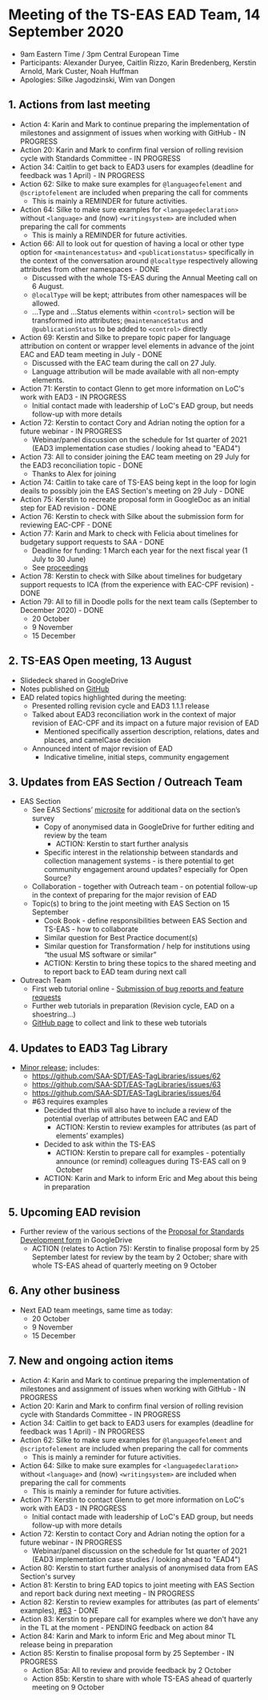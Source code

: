 # Meeting of the TS-EAS EAD Team, 14 September 2020
- 9am Eastern Time / 3pm Central European Time
- Participants: Alexander Duryee, Caitlin Rizzo, Karin Bredenberg, Kerstin Arnold, Mark Custer, Noah Huffman 
- Apologies: Silke Jagodzinski, Wim van Dongen

## 1. Actions from last meeting
- Action 4: Karin and Mark to continue preparing the implementation of milestones and assignment of issues when working with GitHub - IN PROGRESS
- Action 20: Karin and Mark to confirm final version of rolling revision cycle with Standards Committee - IN PROGRESS
- Action 34: Caitlin to get back to EAD3 users for examples (deadline for feedback was 1 April) - IN PROGRESS
- Action 62: Silke to make sure examples for `@languageofelement` and `@scriptofelement` are included when preparing the call for comments
  - This is mainly a REMINDER for future activities.
- Action 64: Silke to make sure examples for `<languagedeclaration>` without `<language>` and (now) `<writingsystem>` are included when preparing the call for comments
  - This is mainly a REMINDER for future activities.
- Action 66: All to look out for question of having a local or other type option for `<maintenancestatus>` and `<publicationstatus>` specifically in the context of the conversation around `@localtype` respectively allowing attributes from other namespaces - DONE
  - Discussed with the whole TS-EAS during the Annual Meeting call on 6 August.
  - `@localType` will be kept; attributes from other namespaces will be allowed.
  - ...Type and ...Status elements within `<control>` section will be transformed into attributes; `@maintenanceStatus` and `@publicationStatus` to be added to `<control>` directly
- Action 69: Kerstin and Silke to prepare topic paper for language attribution on content or wrapper level elements in advance of the joint EAC and EAD team meeting in July - DONE
  - Discussed with the EAC team during the call on 27 July.
  - Language attribution will be made available with all non-empty elements.
- Action 71: Kerstin to contact Glenn to get more information on LoC's work with EAD3 - IN PROGRESS
  - Initial contact made with leadership of LoC's EAD group, but needs follow-up with more details
- Action 72: Kerstin to contact Cory and Adrian noting the option for a future webinar - IN PROGRESS
  - Webinar/panel discussion on the schedule for 1st quarter of 2021 (EAD3 implementation case studies / looking ahead to "EAD4")
- Action 73: All to consider joining the EAC team meeting on 29 July for the EAD3 reconciliation topic - DONE
  - Thanks to Alex for joining
- Action 74: Caitlin to take care of TS-EAS being kept in the loop for login deails to possibly join the EAS Section's meeting on 29 July  - DONE
- Action 75: Kerstin to recreate proposal form in GoogleDoc as an initial step for EAD revision - DONE
- Action 76: Kerstin to check with Silke about the submission form for reviewing EAC-CPF - DONE
- Action 77: Karin and Mark to check with Felicia about timelines for budgetary support requests to SAA - DONE
  - Deadline for funding: 1 March each year for the next fiscal year (1 July to 30 June)
  - See [proceedings](https://www2.archivists.org/governance/leaderresources/funding-resources-for-SAA-groups)
- Action 78: Kerstin to check with Silke about timelines for budgetary support requests to ICA (from the experience with EAC-CPF revision) - DONE
- Action 79: All to fill in Doodle polls for the next team calls (September to December 2020) - DONE
  - 20 October
  - 9 November
  - 15 December

## 2. TS-EAS Open meeting, 13 August 
- Slidedeck shared in GoogleDrive
- Notes published on [GitHub](https://github.com/SAA-SDT/TS-EAS-subteam-notes/blob/master/TS-EAS-Notes/SAA20/TS%20EAS%20Open%20meeting/2020-08-13_TS-EAS_OpenMeeting_SAA2020_Notes.md)
- EAD related topics highlighted during the meeting:
  - Presented rolling revision cycle and EAD3 1.1.1 release
  - Talked about EAD3 reconciliation work in the context of major revision of EAC-CPF and its impact on a future major revision of EAD
    - Mentioned specifically assertion description, relations, dates and places, and camelCase decision
  - Announced intent of major revision of EAD
    - Indicative timeline, initial steps, community engagement

## 3. Updates from EAS Section / Outreach Team
- EAS Section
  - See EAS Sections’ [microsite](https://www2.archivists.org/groups/encoded-archival-standards-section/eas-2019-2020-section-survey-results) for additional data on the section’s survey
    - Copy of anonymised data in GoogleDrive for further editing and review by the team
      - ACTION: Kerstin to start further analysis
    - Specific interest in the relationship between standards and collection management systems - is there potential to get community engagement around updates? especially for Open Source?
  - Collaboration - together with Outreach team - on potential follow-up in the context of preparing for the major revision of EAD
  - Topic(s) to bring to the joint meeting with EAS Section on 15 September 
    - Cook Book - define responsibilities between EAS Section and TS-EAS - how to collaborate
    - Similar question for Best Practice document(s)
    - Similar question for Transformation / help for institutions using “the usual MS software or similar”
    - ACTION: Kerstin to bring these topics to the shared meeting and to report back to EAD team during next call
- Outreach Team
  - First web tutorial online - [Submission of bug reports and feature requests](https://www.youtube.com/watch?v=DKe1R35EQ3k)
  - Further web tutorials in preparation (Revision cycle, EAD on a shoestring…) 
  - [GitHub page](https://github.com/SAA-SDT/TS-EAS-subteam-notes/wiki/Submitting-an-Issue-or-Feature-Request) to collect and link to these web tutorials 

## 4. Updates to EAD3 Tag Library
- [Minor release](https://github.com/SAA-SDT/EAS-TagLibraries/pull/72); includes: 
  - https://github.com/SAA-SDT/EAS-TagLibraries/issues/62
  - https://github.com/SAA-SDT/EAS-TagLibraries/issues/63
  - https://github.com/SAA-SDT/EAS-TagLibraries/issues/64
  - #63 requires examples
    - Decided that this will also have to include a review of the potential overlap of attributes between EAC and EAD
      - ACTION: Kerstin to review examples for attributes (as part of elements’ examples)
    - Decided to ask within the TS-EAS
      - ACTION: Kerstin to prepare call for examples - potentially announce (or remind) colleagues during TS-EAS call on 9 October
    - ACTION: Karin and Mark to inform Eric and Meg about this being in preparation

## 5. Upcoming EAD revision
- Further review of the various sections of the [Proposal for Standards Development form](https://www2.archivists.org/standards/proposal-for-standards-development) in GoogleDrive
  - ACTION (relates to Action 75): Kerstin to finalise proposal form by 25 September latest for review by the team by 2 October; share with whole TS-EAS ahead of quarterly meeting on 9 October

## 6. Any other business
- Next EAD team meetings, same time as today:
  - 20 October
  - 9 November
  - 15 December

## 7. New and ongoing action items
- Action 4: Karin and Mark to continue preparing the implementation of milestones and assignment of issues when working with GitHub - IN PROGRESS
- Action 20: Karin and Mark to confirm final version of rolling revision cycle with Standards Committee - IN PROGRESS
- Action 34: Caitlin to get back to EAD3 users for examples (deadline for feedback was 1 April) - IN PROGRESS
- Action 62: Silke to make sure examples for `@languageofelement` and `@scriptofelement` are included when preparing the call for comments
  - This is mainly a reminder for future activities.
- Action 64: Silke to make sure examples for `<languagedeclaration>` without `<language>` and (now) `<writingsystem>` are included when preparing the call for comments
  - This is mainly a reminder for future activities.
- Action 71: Kerstin to contact Glenn to get more information on LoC's work with EAD3 - IN PROGRESS
  - Initial contact made with leadership of LoC's EAD group, but needs follow-up with more details
- Action 72: Kerstin to contact Cory and Adrian noting the option for a future webinar - IN PROGRESS
  - Webinar/panel discussion on the schedule for 1st quarter of 2021 (EAD3 implementation case studies / looking ahead to "EAD4")
- Action 80: Kerstin to start further analysis of anonymised data from EAS Section's survey
- Action 81: Kerstin to bring EAD topics to joint meeting with EAS Section and report back during next meeting - IN PROGRESS
- Action 82: Kerstin to review examples for attributes (as part of elements’ examples), [#63](https://github.com/SAA-SDT/EAS-TagLibraries/issues/63) - DONE
- Action 83: Kerstin to prepare call for examples where we don't have any in the TL at the moment - PENDING feedback on action 84
- Action 84: Karin and Mark to inform Eric and Meg about minor TL release being in preparation
- Action 85: Kerstin to finalise proposal form by 25 September - IN PROGRESS
  - Action 85a: All to review and provide feedback by 2 October
  - Action 85b: Kerstin to share with whole TS-EAS ahead of quarterly meeting on 9 October

